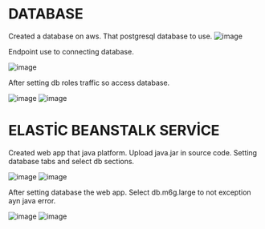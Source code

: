 # DATABASE

Created a database on aws. That postgresql database to use.
![image](https://user-images.githubusercontent.com/29261072/185306089-22d9e43e-c369-435e-af1a-723a90640181.png)

Endpoint use to connecting database.

![image](https://user-images.githubusercontent.com/29261072/185306235-aa97349d-89a5-4623-a4b3-3e04eab79f47.png)

After setting db roles traffic so access database.

![image](https://user-images.githubusercontent.com/29261072/185306344-eaf52d3a-6701-481e-a05f-9c536401b1c8.png)
![image](https://user-images.githubusercontent.com/29261072/185306371-085f4091-b2b3-45ef-bd29-6bf9609c66b1.png)

# ELASTİC BEANSTALK SERVİCE
Created web app that java platform. Upload java.jar in source code. Setting database tabs and select db sections.

![image](https://user-images.githubusercontent.com/29261072/185307087-baf8ff4d-288f-4011-9ead-b2de4ec54400.png)
![image](https://user-images.githubusercontent.com/29261072/185307176-b0152786-29d6-4df8-854c-419996472d7d.png)

After setting database the web app. Select db.m6g.large to not exception ayn java error.

![image](https://user-images.githubusercontent.com/29261072/185307266-975f5a87-6836-4176-946c-2a44e48907df.png)
![image](https://user-images.githubusercontent.com/29261072/185307502-f96ee3c0-e141-4c7a-b544-9ae22b8e44af.png)
